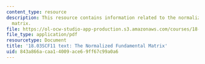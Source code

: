 ```yaml
---
content_type: resource
description: This resource contains information related to the normalized fundamental
  matrix.
file: https://ol-ocw-studio-app-production.s3.amazonaws.com/courses/18-03sc-differential-equations-fall-2011/843a866acaa14009ace69ff67c99a0a6_MIT18_03SCF11_s35_6text.pdf
file_type: application/pdf
resourcetype: Document
title: '18.03SCF11 text: The Normalized Fundamental Matrix'
uid: 843a866a-caa1-4009-ace6-9ff67c99a0a6
---
```

